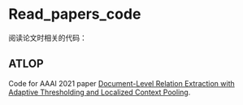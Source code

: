 # Read_papers_code
阅读论文时相关的代码：

## ATLOP

Code for AAAI 2021 paper [Document-Level Relation Extraction with Adaptive Thresholding and Localized Context Pooling](https://arxiv.org/abs/2010.11304).
